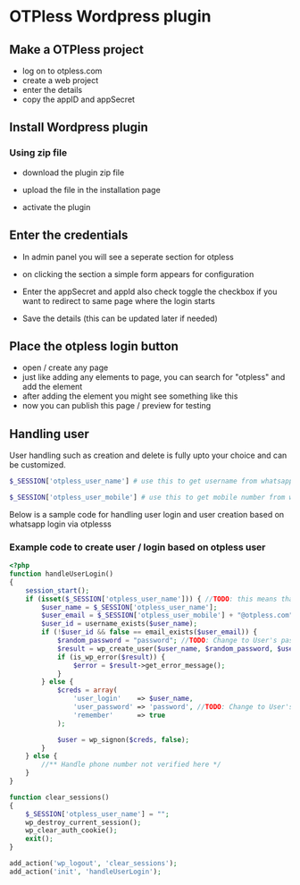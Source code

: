 # OTPless Wordpress plugin

## Make a OTPless project

- log on to otpless.com
- create a web project
- enter the details
- copy the appID and appSecret

## Install Wordpress plugin

### Using zip file

- download the plugin zip file
- upload the file in the installation page

- activate the plugin

<!-- ### Using plugin manager

- search for 'otpless' in plugins online downloader (builtin to wordpress)
- activate the plugin -->

## Enter the credentials

- In admin panel you will see a seperate section for otpless

- on clicking the section a simple form appears for configuration

- Enter the appSecret and appId also check toggle the checkbox if you want to redirect to same page where the login starts

- Save the details (this can be updated later if needed)

## Place the otpless login button

- open / create any page
- just like adding any elements to page, you can search for "otpless" and add the element
- after adding the element you might see something like this
- now you can publish this page / preview for testing

## Handling user

User handling such as creation and delete is fully upto your choice and can be customized.

```php
$_SESSION['otpless_user_name'] # use this to get username from whatsapp login
```

```php
$_SESSION['otpless_user_mobile'] # use this to get mobile number from whatsapp login
```

Below is a sample code for handling user login and user creation based on whatsapp login via otplesss

### Example code to create user / login based on otpless user

```php
<?php
function handleUserLogin()
{
    session_start();
    if (isset($_SESSION['otpless_user_name'])) { //TODO: this means that the phone number is verified
        $user_name = $_SESSION['otpless_user_name'];
        $user_email = $_SESSION['otpless_user_mobile'] + "@otpless.com";
        $user_id = username_exists($user_name);
        if (!$user_id && false == email_exists($user_email)) {
            $random_password = "password"; //TODO: Change to User's password here
            $result = wp_create_user($user_name, $random_password, $user_email);
            if (is_wp_error($result)) {
                $error = $result->get_error_message();
            }
        } else {
            $creds = array(
                'user_login'    => $user_name,
                'user_password' => 'password', //TODO: Change to User's password here
                'remember'      => true
            );

            $user = wp_signon($creds, false);
        }
    } else {
        //** Handle phone number not verified here */
    }
}

function clear_sessions()
{
    $_SESSION['otpless_user_name'] = "";
    wp_destroy_current_session();
    wp_clear_auth_cookie();
    exit();
}

add_action('wp_logout', 'clear_sessions');
add_action('init', 'handleUserLogin');


```
